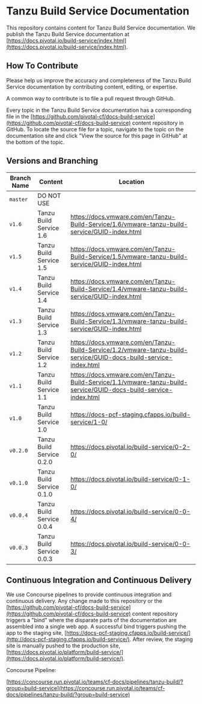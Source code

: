 # Tanzu Build Service Documentation

This repository contains content for Tanzu Build Service documentation. We publish the Tanzu Build Service documentation at
[https://docs.pivotal.io/build-service/index.html](https://docs.pivotal.io/build-service/index.html).

## How To Contribute

Please help us improve the accuracy and completeness of the Tanzu Build Service documentation by contributing content, editing,
or expertise.

A common way to contribute is to file a pull request through GitHub.

Every topic in the Tanzu Build Service documentation has a corresponding file in the
[https://github.com/pivotal-cf/docs-build-service](https://github.com/pivotal-cf/docs-build-service) content repository in
GitHub. To locate the source file for a topic, navigate to the topic on the documentation site and click "View
the source for this page in GitHub" at the bottom of the topic.

## Versions and Branching

| **Branch Name** | **Content** | **Location** |
|-----------------|-------------|--------------|
| `master` | DO NOT USE | |
| `v1.6`   | Tanzu Build Service 1.6  | https://docs.vmware.com/en/Tanzu-Build-Service/1.6/vmware-tanzu-build-service/GUID-index.html |
| `v1.5`   | Tanzu Build Service 1.5  | https://docs.vmware.com/en/Tanzu-Build-Service/1.5/vmware-tanzu-build-service/GUID-index.html |
| `v1.4`   | Tanzu Build Service 1.4  | https://docs.vmware.com/en/Tanzu-Build-Service/1.4/vmware-tanzu-build-service/GUID-index.html |
| `v1.3`   | Tanzu Build Service 1.3  | https://docs.vmware.com/en/Tanzu-Build-Service/1.3/vmware-tanzu-build-service/GUID-index.html |
| `v1.2`   | Tanzu Build Service 1.2  | https://docs.vmware.com/en/Tanzu-Build-Service/1.2/vmware-tanzu-build-service/GUID-docs-build-service-index.html |
| `v1.1`   | Tanzu Build Service 1.1  | https://docs.vmware.com/en/Tanzu-Build-Service/1.1/vmware-tanzu-build-service/GUID-docs-build-service-index.html |
| `v1.0`   | Tanzu Build Service 1.0  | https://docs-pcf-staging.cfapps.io/build-service/1-0/ |
| `v0.2.0` | Tanzu Build Service 0.2.0  | https://docs.pivotal.io/build-service/0-2-0/ |
| `v0.1.0` | Tanzu Build Service 0.1.0  | https://docs.pivotal.io/build-service/0-1-0/ |
| `v0.0.4` | Tanzu Build Service 0.0.4  | https://docs.pivotal.io/build-service/0-0-4/ |
| `v0.0.3` | Tanzu Build Service 0.0.3  | https://docs.pivotal.io/build-service/0-0-3/ |

## Continuous Integration and Continuous Delivery

We use Concourse pipelines to provide continuous integration and continuous delivery. Any change made to this repository
or the [https://github.com/pivotal-cf/docs-build-service](https://github.com/pivotal-cf/docs-build-service) content repository
triggers a "bind" where the disparate parts of the documentation are assembled into a single web app. A successful bind
triggers pushing the app to the staging site,
[https://docs-pcf-staging.cfapps.io/build-service/](http://docs-pcf-staging.cfapps.io/build-service/). After
review, the staging site is manually pushed to the production site,
[https://docs.pivotal.io/platform/build-service/](https://docs.pivotal.io/platform/build-service/).

Concourse Pipeline:

[https://concourse.run.pivotal.io/teams/cf-docs/pipelines/tanzu-build/?group=build-service](https://concourse.run.pivotal.io/teams/cf-docs/pipelines/tanzu-build/?group=build-service)
